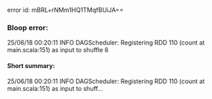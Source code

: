 error id: mBRL+rNMm1HQ1TMqfBUiJA==
### Bloop error:

25/06/18 00:20:11 INFO DAGScheduler: Registering RDD 110 (count at main.scala:151) as input to shuffle 8
#### Short summary: 

25/06/18 00:20:11 INFO DAGScheduler: Registering RDD 110 (count at main.scala:151) as input to shuff...